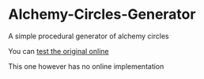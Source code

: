 # Alchemy-Circles-Generator
A simple procedural generator of alchemy circles

You can [test the original online](http://ciaccodavi.de/qbdp/acg/)

This one however has no online implementation
